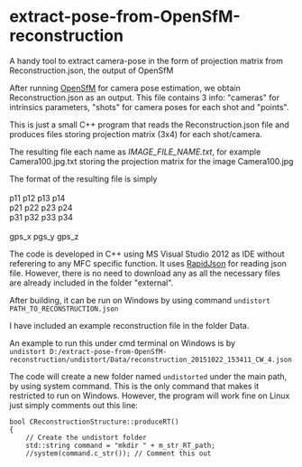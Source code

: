# extract-pose-from-OpenSfM-reconstruction
A handy tool to extract camera-pose in the form of projection matrix from Reconstruction.json, the output of OpenSfM

After running [OpenSfM](https://github.com/mapillary/OpenSfM) for camera pose estimation, we obtain Reconstruction.json as an output. This file contains 3 info: "cameras" for intrinsics parameters, "shots" for camera poses for each shot and "points".

This is just a small C++ program that reads the Reconstruction.json file and produces files storing projection matrix (3x4) for each shot/camera. 

The resulting file each name as _IMAGE_FILE_NAME.txt_, for example Camera100.jpg.txt storing the projection matrix for the image Camera100.jpg

The format of the resulting file is simply<br>
<br>
p11 p12 p13 p14<br>
p21 p22 p23 p24<br>
p31 p32 p33 p34<br>
<br>
gps_x pgs_y gps_z<br>

The code is developed in C++ using MS Visual Studio 2012 as IDE without referering to any MFC specific function. It uses [RapidJson](http://rapidjson.org/) for reading json file. However, there is no need to download any as all the necessary files are already included in the folder "external".

After building, it can be run on Windows by using command
`undistort PATH_TO_RECONSTRUCTION.json`<br>

I have included an example reconstruction file in the folder Data. <br>

An example to run this under cmd terminal on Windows is by <br>
`undistort D:/extract-pose-from-OpenSfM-reconstruction/undistort/Data/reconstruction_20151022_153411_CW_4.json`

The code will create a new folder named `undistorted` under the main path, by using system command. This is the only command that makes it restricted to run on Windows. However, the program will work fine on Linux just simply comments out this line:

```
bool CReconstructionStructure::produceRT()
{
	// Create the undistort folder
	std::string command = "mkdir " + m_str_RT_path;
	//system(command.c_str()); // Comment this out
```  



